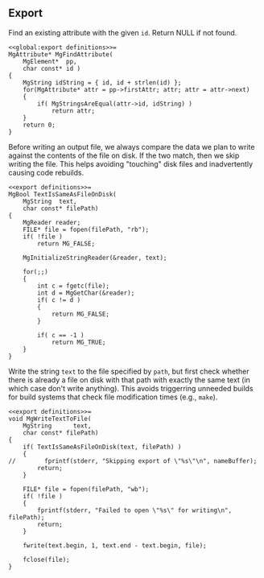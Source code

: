 Export
------

Find an existing attribute with the given `id`.
Return NULL if not found.

    <<global:export definitions>>=
    MgAttribute* MgFindAttribute(
        MgElement*  pp,
        char const* id )
    {
        MgString idString = { id, id + strlen(id) };
        for(MgAttribute* attr = pp->firstAttr; attr; attr = attr->next)
        {
            if( MgStringsAreEqual(attr->id, idString) )
                return attr;
        }
        return 0;
    }

Before writing an output file, we always compare the data we plan to write
against the contents of the file on disk.
If the two match, then we skip writing the file.
This helps avoiding "touching" disk files and inadvertently causing code rebuilds.

    <<export definitions>>=
    MgBool TextIsSameAsFileOnDisk(
        MgString  text,
        char const* filePath)
    {
        MgReader reader;
        FILE* file = fopen(filePath, "rb");
        if( !file )
            return MG_FALSE;

        MgInitializeStringReader(&reader, text);

        for(;;)
        {
            int c = fgetc(file);
            int d = MgGetChar(&reader);
            if( c != d )
            {
                return MG_FALSE;
            }

            if( c == -1 )
                return MG_TRUE;
        }
    }

Write the string `text` to the file specified by `path`, but first check
whether there is already a file on disk with that path with exactly the same
text (in which case don't write anything). This avoids triggerring unneeded
builds for build systems that check file modification times (e.g., `make`).

    <<export definitions>>=
    void MgWriteTextToFile(
        MgString      text,
        char const* filePath)
    {
        if( TextIsSameAsFileOnDisk(text, filePath) )
        {
    //        fprintf(stderr, "Skipping export of \"%s\"\n", nameBuffer);
            return;
        }

        FILE* file = fopen(filePath, "wb");
        if( !file )
        {
            fprintf(stderr, "Failed to open \"%s\" for writing\n", filePath);
            return;
        }

        fwrite(text.begin, 1, text.end - text.begin, file);

        fclose(file);
    }
